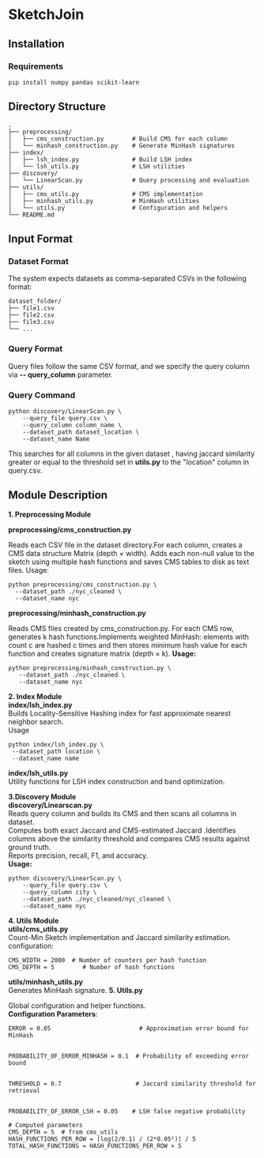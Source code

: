 # SketchJoin
## Installation
### Requirements

```pip install numpy pandas scikit-learn```
## Directory Structure 
```
. 
├── preprocessing/ 
│   ├── cms_construction.py        # Build CMS for each column 
│   └── minhash_construction.py    # Generate MinHash signatures 
├── index/
│   ├── lsh_index.py               # Build LSH index 
│   └── lsh_utils.py               # LSH utilities 
├── discovery/
│   └── LinearScan.py              # Query processing and evaluation 
├── utils/
│   ├── cms_utils.py               # CMS implementation 
│   ├── minhash_utils.py           # MinHash utilities 
│   └── utils.py                   # Configuration and helpers 
└── README.md
```
## Input Format 
### Dataset Format 
The system expects datasets as  comma-separated CSVs  in the following format:
 ```
dataset_folder/
├── file1.csv
├── file2.csv
├── file3.csv
└── ...
``` 
### Query Format
Query files follow the same CSV format, and we specify the query column via   **-- query_column** parameter.
### Query Command 
```
python discovery/LinearScan.py \
    --query_file query.csv \
    --query_column column_name \
    --dataset_path dataset_location \
    --dataset_name Name
```
This searches for all columns in the given dataset , having jaccard similarity greater or equal to the threshold set in **utils.py** to the "location" column in query.csv.
## Module Description
**1. Preprocessing Module** <br>

   **preprocessing/cms_construction.py** <br>
  
   Reads each CSV file in the dataset directory.For each column, creates a CMS data structure Matrix (depth × width).
   Adds each non-null value to the sketch using multiple hash functions and saves CMS tables to disk as text files.
   Usage:
   ```
   python preprocessing/cms_construction.py \
     --dataset_path ./nyc_cleaned \
     --dataset_name nyc
   ```

  **preprocessing/minhash_construction.py** <br>
  
  Reads CMS files created by cms_construction.py. For each CMS row, generates k hash functions.Implements weighted MinHash: elements with count c are hashed c times and then stores minimum hash value for each function and creates signature matrix (depth × k).
  **Usage:**
  ```
  python preprocessing/minhash_construction.py \
     --dataset_path ./nyc_cleaned \
     --dataset_name nyc
 ```
**2. Index Module** <br>
   **index/lsh_index.py** <br>
    Builds Locality-Sensitive Hashing index for fast approximate nearest neighbor search. <br>
   Usage
   ```
   python index/lsh_index.py \
    --dataset_path location \
    --dataset_name name
   ```
   **index/lsh_utils.py** <br>
    Utility functions for LSH index construction and band optimization.
   
   
**3.Discovery Module** <br>
 **discovery/Linearscan.py** <br>
 Reads query column and builds its CMS and then scans all columns in dataset.<br>
 Computes both exact Jaccard and CMS-estimated Jaccard .Identifies columns above the similarity threshold and compares CMS results against ground truth.<br>
 Reports precision, recall, F1, and accuracy.<br>
 **Usage:**
 ```
 python discovery/LinearScan.py \
     --query_file query.csv \
     --query_column city \
     --dataset_path ./nyc_cleaned/nyc_cleaned \
     --dataset_name nyc
 ```
**4. Utils Module** <br>
   **utils/cms_utils.py** <br>
   Count-Min Sketch implementation and Jaccard similarity estimation.
   configuration:
   ```
   CMS_WIDTH = 2000  # Number of counters per hash function
   CMS_DEPTH = 5        # Number of hash functions
   ```
   **utils/minhash_utils.py** <br>
   Generates MinHash signature.
**5. Utils.py** <br>

  Global configuration and helper functions. <br>
  **Configuration Parameters**:<br>
  ```
ERROR = 0.05                         # Approximation error bound for MinHash


PROBABILITY_OF_ERROR_MINHASH = 0.1  # Probability of exceeding error bound


THRESHOLD = 0.7                     # Jaccard similarity threshold for retrieval


PROBABILITY_OF_ERROR_LSH = 0.05    # LSH false negative probability

# Computed parameters
CMS_DEPTH = 5  # from cms_utils
HASH_FUNCTIONS_PER_ROW = ⌈log(2/0.1) / (2*0.05²)⌉ / 5
TOTAL_HASH_FUNCTIONS = HASH_FUNCTIONS_PER_ROW × 5
  ```


